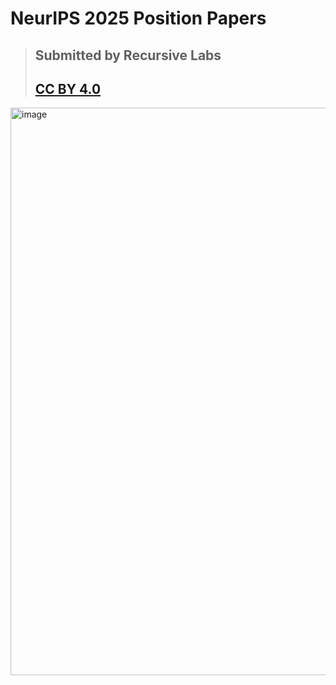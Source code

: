 # NeurIPS 2025 Position Papers
> ## **Submitted by Recursive Labs**
> ## [CC BY 4.0](https://creativecommons.org/licenses/by/4.0/deed.en)

<img width="908" alt="image" src="https://github.com/user-attachments/assets/0826bc3e-6272-4200-b6da-94fdd37f3144" />
